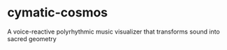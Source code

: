 # cymatic-cosmos
A voice-reactive polyrhythmic music visualizer that transforms sound into sacred geometry
